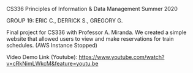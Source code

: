 CS336 Principles of Information & Data Management Summer 2020

GROUP 19: ERIC C., DERRICK S., GREGORY G.

Final project for CS336 with Professor A. Miranda. We created a simple website that allowed users to view and make reservations for train schedules.
(AWS Instance Stopped)

Video Demo Link (Youtube):
https://www.youtube.com/watch?v=cRkNimLWkcM&feature=youtu.be

